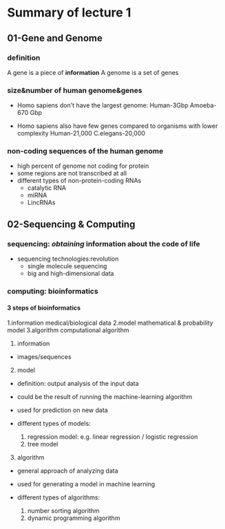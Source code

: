 # Summary of lecture 1
## 01-Gene and Genome
### definition
A gene is a piece of __information__
A genome is a set of genes

### size&number of human genome&genes
* Homo sapiens don't have the largest genome:
  Human-3Gbp
  Amoeba-670 Gbp

* Homo sapiens also have few genes compared to organisms with lower complexity
  Human-21,000
  C.elegans-20,000

### non-coding sequences of the human genome
* high percent of genome not coding for protein
* some regions are not transcribed at all
* different types of non-protein-coding RNAs
  * catalytic RNA
  * miRNA
  * LincRNAs

## 02-Sequencing & Computing
### sequencing: __*obtaining*__ information about the code of life
* sequencing technologies:revolution
  * single molecule sequencing
  * big and high-dimensional data

### computing: bioinformatics

#### 3 steps of bioinformatics
1.information
medical/biological data
2.model
mathematical & probability model
3.algorithm
computational algorithm

   
1. information
  * images/sequences


2. model
  * definition: output analysis of the input data
  * could be the result of running the machine-learning algorithm
  * used for prediction on new data

  * different types of models:
    1. regression model: e.g. linear regression / logistic regression
    2. tree model


3. algorithm
  * general approach of analyzing data
  * used for generating a model in machine learning

  * different types of algorithms:
    1. number sorting algorithm
    2. dynamic programming algorithm